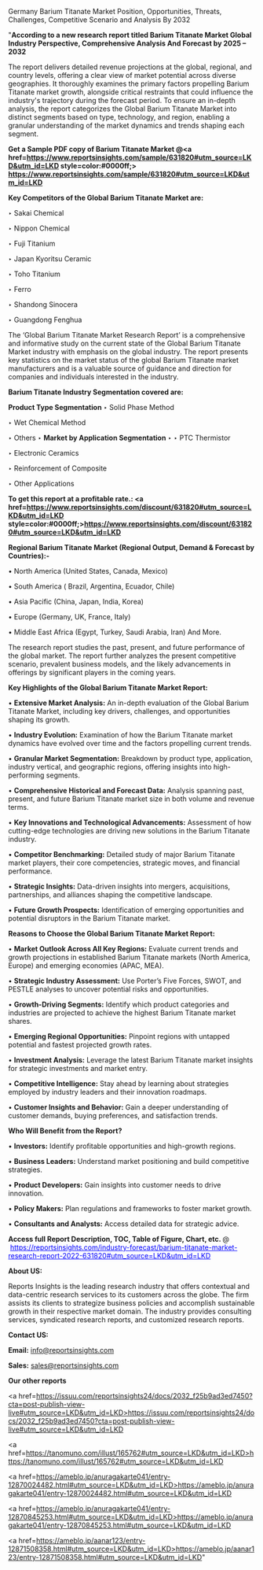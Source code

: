 Germany Barium Titanate Market Position, Opportunities, Threats, Challenges, Competitive Scenario and Analysis By 2032

"<strong>According to a new research report titled Barium Titanate Market Global Industry Perspective, Comprehensive Analysis And Forecast by 2025 – 2032</strong>

The report delivers detailed revenue projections at the global, regional, and country levels, offering a clear view of market potential across diverse geographies. It thoroughly examines the primary factors propelling Barium Titanate market growth, alongside critical restraints that could influence the industry's trajectory during the forecast period. To ensure an in-depth analysis, the report categorizes the Global Barium Titanate Market into distinct segments based on type, technology, and region, enabling a granular understanding of the market dynamics and trends shaping each segment.

<strong>Get a Sample PDF copy of Barium Titanate Market </strong><strong>@<a href=https://www.reportsinsights.com/sample/631820#utm_source=LKD&utm_id=LKD style=color:#0000ff;> https://www.reportsinsights.com/sample/631820#utm_source=LKD&utm_id=LKD</a></strong></font>

<strong>Key Competitors of the Global Barium Titanate Market are:</strong>

‣ Sakai Chemical

‣ Nippon Chemical

‣ Fuji Titanium

‣ Japan Kyoritsu Ceramic

‣ Toho Titanium

‣ Ferro

‣ Shandong Sinocera

‣ Guangdong Fenghua

The ‘Global Barium Titanate Market Research Report’ is a comprehensive and informative study on the current state of the Global Barium Titanate Market industry with emphasis on the global industry. The report presents key statistics on the market status of the global Barium Titanate market manufacturers and is a valuable source of guidance and direction for companies and individuals interested in the industry.

<strong>Barium Titanate Industry Segmentation covered are:</strong>

<strong>Product Type Segmentation</strong>
‣
Solid Phase Method

‣ Wet Chemical Method

‣ Others
‣ 
<strong>Market by Application Segmentation</strong>
‣
‣  PTC Thermistor

‣ Electronic Ceramics

‣ Reinforcement of Composite

‣ Other Applications

<strong>To get this report at a profitable rate.: <a href=https://www.reportsinsights.com/discount/631820#utm_source=LKD&utm_id=LKD style=color:#0000ff;>https://www.reportsinsights.com/discount/631820#utm_source=LKD&utm_id=LKD</a></strong></font>

<strong>Regional Barium Titanate Market (Regional Output, Demand &amp; Forecast by Countries):-</strong>

• North America (United States, Canada, Mexico)

• South America ( Brazil, Argentina, Ecuador, Chile)

• Asia Pacific (China, Japan, India, Korea)

• Europe (Germany, UK, France, Italy)

• Middle East Africa (Egypt, Turkey, Saudi Arabia, Iran) And More.

The research report studies the past, present, and future performance of the global market. The report further analyzes the present competitive scenario, prevalent business models, and the likely advancements in offerings by significant players in the coming years.

<strong>Key Highlights of the Global Barium Titanate Market Report:</strong>

• <strong>Extensive Market Analysis:</strong> An in-depth evaluation of the Global Barium Titanate Market, including key drivers, challenges, and opportunities shaping its growth.

• <strong>Industry Evolution:</strong> Examination of how the Barium Titanate market dynamics have evolved over time and the factors propelling current trends.

• <strong>Granular Market Segmentation:</strong> Breakdown by product type, application, industry vertical, and geographic regions, offering insights into high-performing segments.

• <strong>Comprehensive Historical and Forecast Data:</strong> Analysis spanning past, present, and future Barium Titanate market size in both volume and revenue terms.

• <strong>Key Innovations and Technological Advancements:</strong> Assessment of how cutting-edge technologies are driving new solutions in the Barium Titanate industry.

• <strong>Competitor Benchmarking:</strong> Detailed study of major Barium Titanate market players, their core competencies, strategic moves, and financial performance.

• <strong>Strategic Insights:</strong> Data-driven insights into mergers, acquisitions, partnerships, and alliances shaping the competitive landscape.

• <strong>Future Growth Prospects:</strong> Identification of emerging opportunities and potential disruptors in the Barium Titanate market.

<strong>Reasons to Choose the Global Barium Titanate Market Report:</strong>

• <strong>Market Outlook Across All Key Regions:</strong> Evaluate current trends and growth projections in established Barium Titanate markets (North America, Europe) and emerging economies (APAC, MEA).

• <strong>Strategic Industry Assessment:</strong> Use Porter’s Five Forces, SWOT, and PESTLE analyses to uncover potential risks and opportunities.

• <strong>Growth-Driving Segments:</strong> Identify which product categories and industries are projected to achieve the highest Barium Titanate market shares.

• <strong>Emerging Regional Opportunities:</strong> Pinpoint regions with untapped potential and fastest projected growth rates.

• <strong>Investment Analysis:</strong> Leverage the latest Barium Titanate market insights for strategic investments and market entry.

• <strong>Competitive Intelligence:</strong> Stay ahead by learning about strategies employed by industry leaders and their innovation roadmaps.

• <strong>Customer Insights and Behavior:</strong> Gain a deeper understanding of customer demands, buying preferences, and satisfaction trends.

<strong>Who Will Benefit from the Report?</strong>

• <strong>Investors:</strong> Identify profitable opportunities and high-growth regions.

• <strong>Business Leaders:</strong> Understand market positioning and build competitive strategies.

• <strong>Product Developers:</strong> Gain insights into customer needs to drive innovation.

• <strong>Policy Makers:</strong> Plan regulations and frameworks to foster market growth.

• <strong>Consultants and Analysts:</strong> Access detailed data for strategic advice.
</ul>
<strong>Access full Report Description, TOC, Table of Figure, Chart, etc. </strong>@  <a href=https://reportsinsights.com/industry-forecast/barium-titanate-market-research-report-2022-631820#utm_source=LKD&utm_id=LKD style=color:#0000ff;>https://reportsinsights.com/industry-forecast/barium-titanate-market-research-report-2022-631820#utm_source=LKD&utm_id=LKD</a></font>

<strong><strong>About US</strong>:</strong>

Reports Insights is the leading research industry that offers contextual and data-centric research services to its customers across the globe. The firm assists its clients to strategize business policies and accomplish sustainable growth in their respective market domain. The industry provides consulting services, syndicated research reports, and customized research reports.

<strong>Contact US:</strong>

<p class=""""><b>Email:</b> <a href=mailto:info@reportsinsights.com>info@reportsinsights.com</a></p>
<p class=""""><b>Sales:</b> <a href=mailto:sales@reportsinsights.com>sales@reportsinsights.com</a></p>

<strong>Our other reports</strong>

<a href=https://issuu.com/reportsinsights24/docs/2032_f25b9ad3ed7450?cta=post-publish-view-live#utm_source=LKD&utm_id=LKD>https://issuu.com/reportsinsights24/docs/2032_f25b9ad3ed7450?cta=post-publish-view-live#utm_source=LKD&utm_id=LKD</a>

<a href=https://tanomuno.com/illust/165762#utm_source=LKD&utm_id=LKD>https://tanomuno.com/illust/165762#utm_source=LKD&utm_id=LKD</a>

<a href=https://ameblo.jp/anuragakarte041/entry-12870024482.html#utm_source=LKD&utm_id=LKD>https://ameblo.jp/anuragakarte041/entry-12870024482.html#utm_source=LKD&utm_id=LKD</a>

<a href=https://ameblo.jp/anuragakarte041/entry-12870845253.html#utm_source=LKD&utm_id=LKD>https://ameblo.jp/anuragakarte041/entry-12870845253.html#utm_source=LKD&utm_id=LKD</a>

<a href=https://ameblo.jp/aanar123/entry-12871508358.html#utm_source=LKD&utm_id=LKD>https://ameblo.jp/aanar123/entry-12871508358.html#utm_source=LKD&utm_id=LKD</a>"
